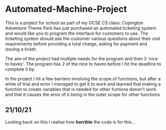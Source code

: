 # Automated-Machine-Project
This is a project for school as part of my GCSE CS class:
Copington Adventure Theme Park has just purchased an automated ticketing system and would like you to program the interface for customers to use. The ticketing system should ask the customer various questions about their visit requirements before providing a total charge, asking for payment and issuing a ticket.

The aim of the project had multiple needs for the program and then 3 'nice to haves'. The program has 2 of the nice to haves before I hit the deadline to complete it by. 

In the project I hit a few barriers involving the scope of functions, but after a while of trial and error I managed to get it to work and learned that making a function to create variables that is needed for other funtions doesn't work and that it causes the error of it being in the outer scope for other functions. 

## 21/10/21 
Looking back on this I realise how **horrible** the code is for this...
